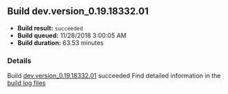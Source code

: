 ## Build dev.version_0.19.18332.01
- **Build result:** `succeeded`
- **Build queued:** 11/28/2018 3:00:05 AM
- **Build duration:** 63.53 minutes
### Details
Build [dev.version_0.19.18332.01](https://winappstudio.visualstudio.com/web/build.aspx?pcguid=a4ef43be-68ce-4195-a619-079b4d9834c2&builduri=vstfs%3a%2f%2f%2fBuild%2fBuild%2f26620) succeeded
Find detailed information in the [build log files](https://uwpctdiags.blob.core.windows.net/buildlogs/dev.version_0.19.18332.01_logs.zip)
